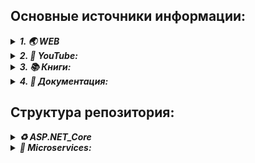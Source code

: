 ## Основные источники информации:

<details> <summary><b><i>1. 🌏 WEB</i></b></summary>
   <ul>
      <details> <summary><b><i> ♻️ ASP.NET Core:</i></b></summary>
         <ul>
            <li>💬<i> ASP.NET Core </i> - https://metanit.com/sharp/aspnet6/</li>
            <li>💬<i> ASP.NET Core MVC </i> - https://metanit.com/sharp/aspnetmvc/</li>
            <li>💬<i> ASP.NET Core Razor Pages </i> - https://metanit.com/sharp/razorpages/ </li>
            <li>💬<i> ASP.NET Core Blazor </i> - https://metanit.com/sharp/blazor/ </li>
         </ul>
      </details>
      <details> <summary><b><i> 🎏 Microservices:</i></b></summary>
         <ul>
            <li>💬<i>Микросервисная архитектура и 10 наиболее важных шаблонов проектирования</i><br />
               https://www.digitrain.ru/articles/169469/
            </li>            
            <li>💬<i>Внедрение и контейнеризация микросервисов с использованием .NET Core 6 и Docker</i><br />
                https://wedx.ru/vnedrenie-i-kontejnerizacziya-mikroservisov-s-ispolzovaniem-net-core-6.html?ysclid=lpknb1uosu15012384
            </li>
            <li>💬<i>Микросервисная архитектура в разрезе</i><br />
                https://proglib.io/p/po-stopam-luchshih-mikroservisnaya-arhitektura-v-razreze-2019-11-07
            </li>
            <li>💬<i>Микросервисы (Microservices)</i> - https://habr.com/ru/articles/249183/</li>
            <li>💬<i>Заблуждения Clean Architecture</i> - https://habr.com/ru/companies/mobileup/articles/335382/</li>
         </ul>
      </details>
      <details> <summary><b><i> ❄️ Kubernetes:</i></b></summary>
         <ul>
            <li> 
               <details> <summary><b><i> 💬 MSDN Learn:</i></b></summary>
                  <ol type="1">
                     <li>https://learn.microsoft.com/ru-ru/training/modules/intro-to-kubernetes/</li>
                     <li>https://learn.microsoft.com/ru-ru/training/modules/dotnet-deploy-microservices-kubernetes/</li>
                     <li>https://learn.microsoft.com/ru-ru/training/modules/intro-to-azure-kubernetes-service/</li>
                     <li>https://learn.microsoft.com/ru-ru/training/paths/develop-deploy-applications-kubernetes/</li>
                     <li>https://learn.microsoft.com/ru-ru/training/paths/manage-virtualization-containers-hybrid-environment/</li>
                  </ol>
               </details>
            </li>
         </ul>
      </details>
   </ul>  
</details>

<details> <summary><b><i>2. 🎥 YouTube:</i></b></summary>
   <ul>
      <details> <summary><b><i> ♻️ ASP.NET Core:</i></b></summary>
         <ul>
            <li> --------------------------- RU Tutorials --------------------------------</li>
            <li> 🔗 Семен Алексеев - https://www.youtube.com/@alekseev74/playlists</li>
            <li> 🔗 Просто программист - https://www.youtube.com/@RadmirT/playlists</li>
            <li> 🔗 Cleannetcode - https://www.youtube.com/@Cleannetcode/playlists</li>
            <li> 🔗 Програмысли - https://www.youtube.com/@Dev-lessons</li>
            <li> 🔗 АйтишныйДомосед - https://www.youtube.com/@ITHomester/playlists</li>
            <li> --------------------------- EN Tutorials --------------------------------</li>
            <li> 🔗 Teddy Smith - https://www.youtube.com/@TeddySmithDev</li>
            <li> 🔗 Les Jackson - https://www.youtube.com/@binarythistle</li>
         </ul>
      </details>
      <details> <summary><b><i> 🎏 Microservices:</i></b></summary>
         <ul>
            <li> --------------------------- RU Tutorials --------------------------------</li>
            <li> 🔗 Микросервисы на C# - https://www.youtube.com/watch?v=HHQbRDX7g8k</li>  
            <li> 🔗 Всё про Микросервисы - https://www.youtube.com/@SergeiCalabonga</li>  
            <li> 🔗 Excalib «Чистая архитектура ASP.NET Core 7» - https://www.youtube.com/watch?v=UPZ8pcOdnUI</li>
            <li> 🔗 DotNetRu «Простая архитектура» - https://www.youtube.com/watch?v=FfT45ZEoxJ8</li>
            <li> 🔗 DotNetRu «Чистая архитектура» - https://www.youtube.com/watch?v=13OfxIRBsO4</li>
            <li> 🔗 Микросервисы или SOA? - https://www.youtube.com/@mahayogin</li>
            <li> 🔗 Архитектура ПО - https://www.youtube.com/@UlbiTV/playlists</li>
            <li> --------------------------- EN Tutorials --------------------------------</li>
            <li> 🔗 Microservices - https://www.youtube.com/@DotNetCoreCentral/playlists</li>
         </ul>
      </details>
      <details> <summary><b><i> ❄️ Kubernetes:</i></b></summary>
         <ul>
            <li> 🔗 Введение в Kubernetes на примере Minikube - https://www.youtube.com/watch?v=sLQefhPfwWE</li>
            <li> 🔗 Kubernetes - оркестровщик микросервисов - https://www.youtube.com/watch?v=yI37GPp06uc</li>
            <li> 🔗 Артур Крюков "Kubernetes" - https://www.youtube.com/@OldPythonKAA/playlists</li>
            <li> 🔗 Docker с 0 до 100% - https://www.youtube.com/watch?v=O8N1lvkIjig&t=5709s</li>
            <li> 🔗 Docker И Python - https://www.youtube.com/watch?v=eAXjeh5MRVU</li>
            <li> 🔗 Просто о контенеризации. Docker - https://www.youtube.com/watch?v=Sa7uOGczoHc</li>
            <li> 🔗 Docker - https://www.youtube.com/watch?v=n9uCgUzfeRQ&t=1183s</li>            
         </ul>
      </details>
   </ul>  
</details>

<details> <summary><b><i>3. 📚 Книги:</i></b></summary>
   <ul>
      <details> <summary><b><i> ♻️ ASP.NET Core:</i></b></summary>
         <ul>
            <li>📖 Эндрю Лок - "ASP.NET Core в действии"</li>
            <li>📖 Адам Фримен - "ASP.NET Core MVC 2 '7-е издание'"</li>
         </ul>
      </details>
      <details> <summary><b><i> 🎏 Microservices:</i></b></summary>
         <ul>
            <li> 📖 Кристиан Хорсдал - "Микросервисы на платформе.NET"</li>
         </ul>
      </details>
      <details> <summary><b><i> ❄️ Kubernetes:</i></b></summary>
         <ul>
            <li> 📖 .... - .....</li>
         </ul>
      </details>
   </ul>  
</details>
<details> <summary><b><i>4. 📑 Документация:</i></b></summary>
   <ul>
      <details> <summary><b><i> ♻️ ASP.NET Core:</i></b></summary>
         <ul>
            <li>🔎 MSDN: https://learn.microsoft.com/ru-ru/aspnet/core/?view=aspnetcore-7.0</li>
         </ul>
      </details>
      <details> <summary><b><i> 🎏 Microservices:</i></b></summary>
         <ul>
            <li> 🔎 MSDN: https://learn.microsoft.com/ru-ru/dotnet/architecture/microservices/</li>
         </ul>
      </details>
      <details> <summary><b><i> ❄️ Kubernetes:</i></b></summary>
         <ul>
            <li>🔎 Kubernetes: https://kubernetes.io/docs/home/</li>
            <li>🔎 Podman: https://podman.io/docs</li>
            <li>🔎 MSDN: https://learn.microsoft.com/ru-ru/virtualization/windowscontainers/</li>
         </ul>
      </details>
   </ul> 
</details>


## Структура репозитория:
<details>
   <summary><b><i> ♻️ ASP.NET_Core</i></b></summary>
   
   * *[MVC/METANIT_Tutorial](ASP.NET_Core/MVC/01_METANIT_Tutorial/Description.md) - Учебные проекты по туториалу METANIT.COM/ASP.NET Core*
   * *[Razor/METANIT_RazorTutorial](ASP.NET_Core/Razor/01_METANIT_RazorTutorial/Description.md) - Учебные проекты по туториалу METANIT.COM/ASP.NET Core Razor Pages*
   * *[MVC/METANIT_MVCTutorial](ASP.NET_Core/MVC/02_METANIT_MVCTutorial/Description.md) - Учебные проекты по туториалу METANIT.COM/ASP.NET Core MVC*
   * *[Blazor/METANIT_BlazorTutorial](ASP.NET_Core/Blazor/01_METANIT_BlazorTutorial/Description.md) - Учебные проекты по туториалу METANIT.COM/ASP.NET Blazor*
   * *[MVC/03_CompanySite](ASP.NET_Core/MVC/03_CompanySite/) - "Создание сайта" по серии уроков https://www.youtube.com/@alekseev74/playlists*
   * *[MVC/04_SimpleWebSite](ASP.NET_Core/MVC/04_SimpleWebSite/) - "Форма сайта" по серии уроков https://www.youtube.com/watch?v=xNLhFNxYAWQ*
   * *[WebAPI](ASP.NET_Core/WebAPI/) - по серии уроков "Web Api" https://www.youtube.com/@PlatinumTechTalks/playlists*
   * *[MVC/05_RunGroopApplication](ASP.NET_Core/MVC/05_RunGroopApplication) - Веб-приложение для бега https://www.youtube.com/@TeddySmithDev* <br>
      _По серии уроков из плейлиста "ASP.NET Core MVC 2022 .NET 6"_
   * *[MVC/06_CoreCollection](ASP.NET_Core/MVC/06_CoreCollection) - по серии "Asp.Net Core Tutorial" https://www.youtube.com/@CodAffection* <br>
      _Набор проектов по работе с .Net Core, основные концепции_
   *
</details>

<details> 
   <summary><b><i> 🎏 Microservices:</i></b></summary>

   * _Search_

</details>







